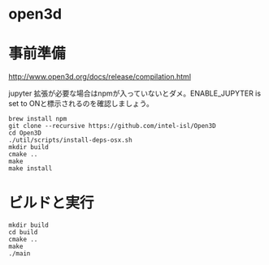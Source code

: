 # open3d

# 事前準備

http://www.open3d.org/docs/release/compilation.html

jupyter 拡張が必要な場合はnpmが入っていないとダメ。ENABLE_JUPYTER is set to ONと標示されるのを確認しましょう。

```
brew install npm
git clone --recursive https://github.com/intel-isl/Open3D
cd Open3D
./util/scripts/install-deps-osx.sh
mkdir build
cmake ..
make
make install
```

# ビルドと実行

```
mkdir build
cd build
cmake ..
make
./main
```


